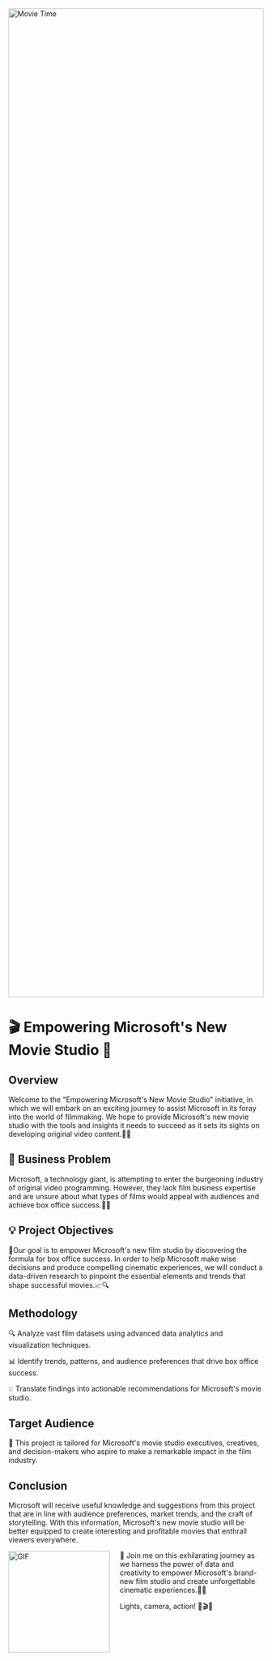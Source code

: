 <div style="width: 100%; height: 50%;">
  <img src="https://github.com/Amell88/Microsoft-Movies/assets/121213708/8c619dbd-5b51-4622-9c85-f2828393c6e0" alt="Movie Time" style="width: 100%; height: 100%;">
</div>

# 🎬 Empowering Microsoft's New Movie Studio 🌟

## Overview

Welcome to the "Empowering Microsoft's New Movie Studio" initiative, in which we will embark on an exciting journey to assist Microsoft in its foray into the world of filmmaking. We hope to provide Microsoft's new movie studio with the tools and insights it needs to succeed as it sets its sights on developing original video content.🎥🎉

## 🎯 Business Problem

Microsoft, a technology giant, is attempting to enter the burgeoning industry of original video programming. However, they lack film business expertise and are unsure about what types of films would appeal with audiences and achieve box office success.🤔💼


## 💡 Project Objectives

🎯Our goal is to empower Microsoft's new film studio by discovering the formula for box office success. In order to help Microsoft make wise decisions and produce compelling cinematic experiences, we will conduct a data-driven research to pinpoint the essential elements and trends that shape successful movies.📈🔍

## Methodology

🔍 Analyze vast film datasets using advanced data analytics and visualization techniques.

📊 Identify trends, patterns, and audience preferences that drive box office success.

💡 Translate findings into actionable recommendations for Microsoft's movie studio.

## Target Audience

🎉 This project is tailored for Microsoft's movie studio executives, creatives, and decision-makers who aspire to make a remarkable impact in the film industry.

## Conclusion
Microsoft will receive useful knowledge and suggestions from this project that are in line with audience preferences, market trends, and the craft of storytelling. With this information, Microsoft's new movie studio will be better equipped to create interesting and profitable movies that enthrall viewers everywhere.

<img src="https://github.com/Amell88/Microsoft-Movies/assets/121213708/5d09f76e-cb9b-47f8-861b-470cdbd2296f" alt="GIF" style="float: left; margin-right: 20px;" width="200" height="200"> 🚀 Join me on this exhilarating journey as we harness the power of data and creativity to  empower Microsoft's brand-new film studio and create unforgettable cinematic experiences.🎥🚀

Lights, camera, action! 🌟🎬🎥

